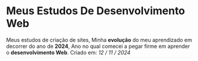 # Meus Estudos De Desenvolvimento Web
Meus estudos de criação de sites,
Minha **evolução** do meu aprendizado em decorrer do ano de **2024**,
Ano no qual comecei a pegar firme em aprender o **desenvolvimento Web**.
Criado em: *12 / 11 / 2024*
